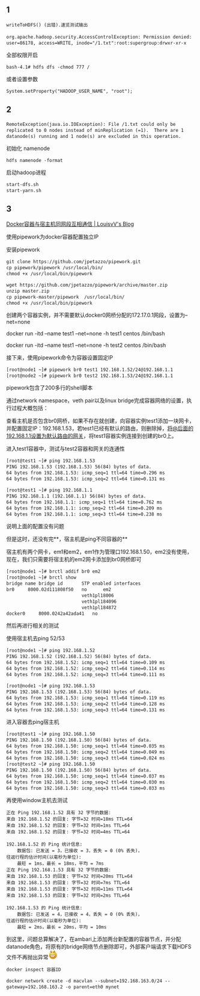 ## 1

```
writeToHDFS() (出错).速览测试输出

org.apache.hadoop.security.AccessControlException: Permission denied: user=86178, access=WRITE, inode="/1.txt":root:supergroup:drwxr-xr-x
```

全部权限开启

```
bash-4.1# hdfs dfs -chmod 777 /
```

或者设置参数

```
System.setProperty("HADOOP_USER_NAME", "root");
```



## 2

```
RemoteException(java.io.IOException): File /1.txt could only be replicated to 0 nodes instead of minReplication (=1).  There are 1 datanode(s) running and 1 node(s) are excluded in this operation.
```



初始化 namenode

```
hdfs namenode -format
```

启动hadoop进程

```
start-dfs.sh
start-yarn.sh
```

## 3

[Docker容器与宿主机同网段互相通信 | LouisvV's Blog](http://www.louisvv.com/archives/695.html)

使用pipework为docker容器配置独立IP

安装pipework

```
git clone https://github.com/jpetazzo/pipework.git
cp pipework/pipework /usr/local/bin/
chmod +x /usr/local/bin/pipework
```



```bsh
wget https://github.com/jpetazzo/pipework/archive/master.zip
unzip master.zip 
cp pipework-master/pipework  /usr/local/bin/
chmod +x /usr/local/bin/pipework 
```

创建两个容器实例，并不需要默认docker0网桥分配的172.17.0.1网段，设置为–net=none

docker run -itd –name test1 –net=none  -h test1 centos /bin/bash   

docker run -itd –name test1 –net=none -h test2 centos /bin/bash

接下来，使用pipework命令为容器设置固定IP



```bsh
[root@node1 ~]# pipework br0 test1 192.168.1.52/24@192.168.1.1
[root@node2 ~]# pipework br0 test2 192.168.1.53/24@192.168.1.1
```

pipework包含了200多行的shell脚本

通过network namespace，veth pair以及linux bridge完成容器网络的设置，执行过程大概包括：

查看主机是否包含br0网桥，如果不存在就创建，向容器实例test1添加一块网卡，并配置固定IP：192.168.1.53，若test1已经有默认的路由，则删除掉，将@后面的192.168.1.1设置为默认路由的网关，将test1容器实例连接到创建的br0上。



进入test1容器中，测试与test2容器和网关的连通性



```bsh
[root@test1 ~]# ping 192.168.1.53
PING 192.168.1.53 (192.168.1.53) 56(84) bytes of data.
64 bytes from 192.168.1.53: icmp_seq=1 ttl=64 time=0.296 ms
64 bytes from 192.168.1.53: icmp_seq=2 ttl=64 time=0.131 ms
```



```bsh
[root@test1 ~]# ping 192.168.1.1
PING 192.168.1.1 (192.168.1.1) 56(84) bytes of data.
64 bytes from 192.168.1.1: icmp_seq=1 ttl=64 time=0.762 ms
64 bytes from 192.168.1.1: icmp_seq=2 ttl=64 time=0.209 ms
64 bytes from 192.168.1.1: icmp_seq=3 ttl=64 time=0.238 ms
```

说明上面的配置没有问题

但是这时，还没有完**，宿主机是ping不同容器的**

宿主机有两个网卡，em1和em2，em1作为管理口192.168.1.50，em2没有使用，现在，我们只需要将宿主机的em2网卡添加到br0网桥即可



```bsh
[root@node1 ~]# brctl addif br0 em2
[root@node1 ~]# brctl show
bridge name	bridge id		STP enabled	interfaces	
br0		8000.02d111808f50	no		em2
							veth1pl18006
							veth1pl184096
							veth1pl184872
docker0		8000.0242a42ada41	no	
```

然后再进行相关的测试

使用宿主机去ping 52/53



```bsh
[root@node1 ~]# ping 192.168.1.52
PING 192.168.1.52 (192.168.1.52) 56(84) bytes of data.
64 bytes from 192.168.1.52: icmp_seq=1 ttl=64 time=0.109 ms
64 bytes from 192.168.1.52: icmp_seq=2 ttl=64 time=0.114 ms
64 bytes from 192.168.1.52: icmp_seq=3 ttl=64 time=0.111 ms
```



```bsh
[root@node1 ~]# ping 192.168.1.53
PING 192.168.1.53 (192.168.1.53) 56(84) bytes of data.
64 bytes from 192.168.1.53: icmp_seq=1 ttl=64 time=0.119 ms
64 bytes from 192.168.1.53: icmp_seq=2 ttl=64 time=0.128 ms
64 bytes from 192.168.1.53: icmp_seq=3 ttl=64 time=0.131 ms
```

进入容器去ping宿主机



```bsh
[root@test1 ~]# ping 192.168.1.50
PING 192.168.1.50 (192.168.1.50) 56(84) bytes of data.
64 bytes from 192.168.1.50: icmp_seq=1 ttl=64 time=0.035 ms
64 bytes from 192.168.1.50: icmp_seq=2 ttl=64 time=0.049 ms
64 bytes from 192.168.1.50: icmp_seq=3 ttl=64 time=0.024 ms
[root@test2 ~]# ping 192.168.1.50
PING 192.168.1.50 (192.168.1.50) 56(84) bytes of data.
64 bytes from 192.168.1.50: icmp_seq=1 ttl=64 time=0.037 ms
64 bytes from 192.168.1.50: icmp_seq=2 ttl=64 time=0.030 ms
64 bytes from 192.168.1.50: icmp_seq=3 ttl=64 time=0.033 ms
```

再使用window主机去测试



```bsh
正在 Ping 192.168.1.52 具有 32 字节的数据:
来自 192.168.1.52 的回复: 字节=32 时间=18ms TTL=64
来自 192.168.1.52 的回复: 字节=32 时间=1ms TTL=64
来自 192.168.1.52 的回复: 字节=32 时间=4ms TTL=64

192.168.1.52 的 Ping 统计信息:
    数据包: 已发送 = 3，已接收 = 3，丢失 = 0 (0% 丢失)，
往返行程的估计时间(以毫秒为单位):
    最短 = 1ms，最长 = 18ms，平均 = 7ms
正在 Ping 192.168.1.53 具有 32 字节的数据:
来自 192.168.1.53 的回复: 字节=32 时间=20ms TTL=64
来自 192.168.1.53 的回复: 字节=32 时间=7ms TTL=64
来自 192.168.1.53 的回复: 字节=32 时间=11ms TTL=64
来自 192.168.1.53 的回复: 字节=32 时间=2ms TTL=64

192.168.1.53 的 Ping 统计信息:
    数据包: 已发送 = 4，已接收 = 4，丢失 = 0 (0% 丢失)，
往返行程的估计时间(以毫秒为单位):
    最短 = 2ms，最长 = 20ms，平均 = 10ms
```

到这里，问题总算解决了，在ambari上添加两台新配置的容器节点，并分配datanode角色，将原有的bridge网络节点删除即可，外部客户端请求下载HDFS文件不再抛出异常![img](指令操作.assets/13.gif)

```
docker inspect 容器ID
```

```
docker network create -d macvlan --subnet=192.168.163.0/24 --gateway=192.168.163.2 -o parent=eth0 mynet
```
